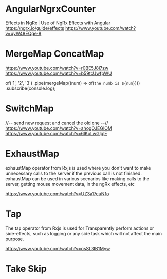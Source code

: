 # AngularNgrxCounter

Effects in NgRx | Use of NgRx Effects with Angular
https://ngrx.io/guide/effects
https://www.youtube.com/watch?v=uyW48EQge-8

# MergeMap ConcatMap

https://www.youtube.com/watch?v=r0BE5J8i7zw
https://www.youtube.com/watch?v=b59tcUwfpWU

of('1', '2', '3')
.pipe(mergeMap((num) => of(`the numb is ${num}`)))
.subscribe(console.log);

# SwitchMap

//-- send new request and cancel the old one --//
https://www.youtube.com/watch?v=ahogOJEGIOM
https://www.youtube.com/watch?v=6lKoLwGlglE

# ExhaustMap

exhaustMap operator from Rxjs is used where you don't want to make unnecessary calls to the server if the previous call is not finished. exhaustMap can be used in various scenarios like making calls to the server, getting mouse movement data, in the ngRx effects, etc

https://www.youtube.com/watch?v=UZ3a17cuN1o


# Tap

The tap operator from Rxjs is used for Transparently perform actions or side-effects, such as logging or any side task which will not affect the main purpose.

https://www.youtube.com/watch?v=osSL3IB1Myw

# Take Skip

